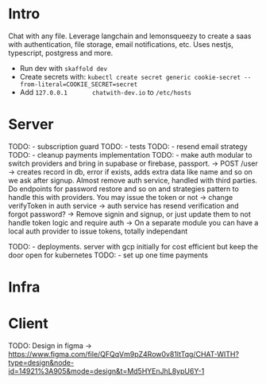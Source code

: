 
# Intro

Chat with any file. Leverage langchain and lemonsqueezy to create a saas with authentication, file storage, email notifications, etc. Uses nestjs, typescript, postgress and more.

- Run dev with `skaffold dev`
- Create secrets with: `kubectl create secret generic cookie-secret --from-literal=COOKIE_SECRET=secret`
- Add `127.0.0.1       chatwith-dev.io` to `/etc/hosts`

# Server

TODO: - subscription guard
TODO: - tests
TODO: - resend email strategy
TODO: - cleanup payments implementation
TODO: - make auth modular to switch providers and bring in supabase or firebase, passport. -> POST /user -> creates record in db, error if exists, adds extra data like name and so on we ask after signup. Almost remove auth service, handled with third parties. Do endpoints for password restore and so on and strategies pattern to handle this with providers. You may issue the token or not
 -> change verifyToken in auth service
 -> auth service has resend verification and forgot password? 
 -> Remove signin and signup, or just update them to not handle token logic and require auth
 -> On a separate module you can have a local auth provider to issue tokens, totally independant

TODO: - deployments. server with gcp initially for cost efficient but keep the door open for kubernetes
TODO: - set up one time payments

# Infra

# Client

TODO: Design in figma -> https://www.figma.com/file/QFQqVm9pZ4Row0v81ltTqg/CHAT-WITH?type=design&node-id=14921%3A905&mode=design&t=Md5HYEnJhL8ypU6Y-1
